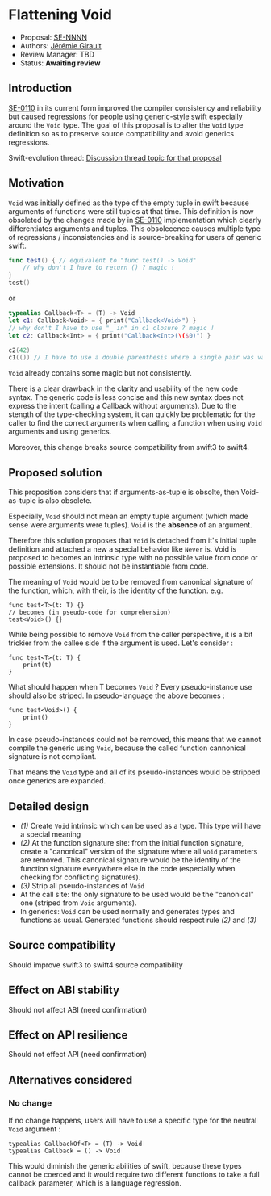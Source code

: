 # Flattening Void

* Proposal: [SE-NNNN](NNNN-flatening-void.md)
* Authors: [Jérémie Girault](https://github.com/jeremiegirault)
* Review Manager: TBD
* Status: **Awaiting review**

## Introduction

[SE-0110](https://github.com/apple/swift-evolution/blob/master/proposals/0110-distingish-single-tuple-arg.md) in its current form improved the compiler consistency and reliability but caused regressions for people using generic-style swift especially around the `Void` type.
The goal of this proposal is to alter the `Void` type definition so as to preserve source compatibility and avoid generics regressions.

Swift-evolution thread: [Discussion thread topic for that proposal](https://lists.swift.org/pipermail/swift-evolution/)

## Motivation

`Void` was initially defined as the type of the empty tuple in swift because arguments of functions were still tuples at that time. This definition is now obsoleted by the changes made by in [SE-0110](https://github.com/apple/swift-evolution/blob/master/proposals/0110-distingish-single-tuple-arg.md) implementation which clearly differentiates arguments and tuples. This obsolecence causes multiple type of regressions / inconsistencies and is source-breaking for users of generic swift.

```swift
func test() { // equivalent to "func test() -> Void"
	// why don't I have to return () ? magic !
}
test()
```

or

```swift
typealias Callback<T> = (T) -> Void
let c1: Callback<Void> = { print("Callback<Void>") } 
// why don't I have to use "_ in" in c1 closure ? magic !
let c2: Callback<Int> = { print("Callback<Int>(\($0)") }

c2(42)
c1(()) // I have to use a double parenthesis where a single pair was valid in swift3. not magic ?
```

`Void` already contains some magic but not consistently.

There is a clear drawback in the clarity and usability of the new code syntax. The generic code is less concise and this new syntax does not express the intent (calling a Callback without arguments). Due to the stength of the type-checking system, it can quickly be problematic for the caller to find the correct arguments when calling a function when using `Void` arguments and using generics.

Moreover, this change breaks source compatibility from swift3 to swift4. 

## Proposed solution

This proposition considers that if arguments-as-tuple is obsolte, then Void-as-tuple is also obsolete.

Especially, `Void` should not mean an empty tuple argument (which made sense were arguments were tuples). `Void` is the **absence** of an argument.

Therefore this solution proposes that `Void` is detached from it's initial tuple definition and attached a new a special behavior like `Never` is.
Void is proposed to becomes an intrinsic type with no possible value from code or possible extensions. It should not be instantiable from code.

The meaning of `Void` would be to be removed from canonical signature of the function, which, with their, is the identity of the function. e.g.

```
func test<T>(t: T) {}
// becomes (in pseudo-code for comprehension)
test<Void>() {}
```

While being possible to remove `Void` from the caller perspective, it is a bit trickier from the callee side if the argument is used. Let's consider :

```
func test<T>(t: T) {
	print(t)
}
```

What should happen when T becomes `Void` ? Every pseudo-instance use should also be striped. In pseudo-language the above becomes :

```
func test<Void>() {
	print()
}
```

In case pseudo-instances could not be removed, this means that we cannot compile the generic using `Void`, because the called function cannonical signature is not compliant.

That means the `Void` type and all of its pseudo-instances would be stripped once generics are expanded.


## Detailed design

- *(1)* Create `Void` intrinsic which can be used as a type. This type will have a special meaning
- *(2)* At the function signature site: from the initial function signature, create a "canonical" version of the signature where all `Void` parameters are removed. This canonical signature would be the identity of the function signature everywhere else in the code (especially when checking for conflicting signatures).
- *(3)* Strip all pseudo-instances of `Void`
- At the call site: the only signature to be used would be the "canonical" one (striped from `Void` arguments).
- In generics: `Void` can be used normally and generates types and functions as usual. Generated functions should respect rule *(2)* and *(3)*

## Source compatibility

Should improve swift3 to swift4 source compatibility

## Effect on ABI stability

Should not affect ABI (need confirmation)

## Effect on API resilience

Should not effect API (need confirmation)

## Alternatives considered

### No change

If no change happens, users will have to use a specific type for the neutral `Void` argument :

```
typealias CallbackOf<T> = (T) -> Void
typealias Callback = () -> Void
```

This would diminish the generic abilities of swift, because these types cannot be coerced and it would require two different functions to take a full callback parameter, which is a language regression.

